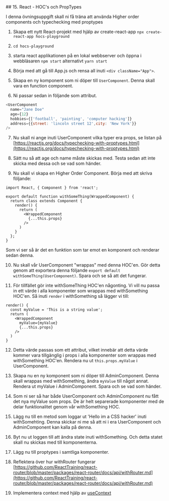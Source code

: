 <!doctype html>
<html>
	<head>
		<title>React Exercises</title>## 15. React - HOC's och PropTypes

I denna övningsuppgift skall ni få träna att använda Higher order components och typechecking med proptypes

1. Skapa ett nytt React-projekt med hjälp av create-react-app ```npx create-react-app hocs-playground```

1. ```cd hocs-playground```

1. starta react applikationen på en lokal webbserver och öppna i webbläsaren ```npm start``` alternativt ```yarn start```

1. Börja med att gå till App.js och rensa all inuti ```<div className="App">```.

1. Skapa en ny komponent som ni döper till ```UserComponent```. Denna skall vara en function component.

1. Ni passar sedan in följande som attribut.
```JavaScript
<UserComponent
  name="Jane Doe"
  age={12}
  hobbies={['football', 'painting', 'computer hacking']}
  address={{street: 'lincoln street 12',city: 'New York'}}
/>
```

7. Nu skall ni ange inuti UserComponent vilka typer era props, se listan på [https://reactjs.org/docs/typechecking-with-proptypes.html](https://reactjs.org/docs/typechecking-with-proptypes.html)

8. Sätt nu så att age och name måste skickas med. Testa sedan att inte skicka med dessa och se vad som händer.

9. Nu skall vi skapa en Higher Order Component. Börja med att skriva följande:
```
import React, { Component } from 'react';

export default function withSomeThing(WrappedComponent) {
  return class extends Component {
    render() {
      return (
        <WrappedComponent
          {...this.props}
        />
      )
    }
  };
}
```
Som vi ser så är det en funktion som tar emot en komponent och renderar sedan denna.

10. Nu skall vår UserComponent "wrappas" med denna HOC'en. Gör detta genom att exportera denna följande ```export default withSomeThing(UserComponent)```. Spara och se så att det fungerar.

11. För tillfället gör inte withSomeThing HOC'en någonting. Vi vill nu passa in ett värde i alla komponenter som wrappas med  withSomething HOC'en. Så inuti ```render``` i withSomething så lägger vi till:
```
render() {
  const myValue = 'This is a string value';
  return (
    <WrappedComponent
      myValue={myValue}
      {...this.props}
    />
  )
}
```

12. Detta värde passas som ett attribut, vilket innebär att detta värde kommer vara tillgänglig i props i alla komponenter som wrappas med withSomething HOC'en. Rendera nu ut ```this.props.myValue``` i UserComponent.

13. Skapa nu en ny komponent som ni döper till AdminComponent. Denna skall wrappas med withSomething, ändra ```myValue``` till något annat. Rendera ut myValue i AdminComponent. Spara och se vad som händer.

14. Som ni ser så har både UserComponent och AdminComponent nu fått det nya myValue som props. De är helt separerade komponenter med de delar funktionalitet genom vår withSomething HOC.

15. Lägg nu till en metod som loggar ut 'Hello im a CSS hacker' inuti withSomehting. Denna skickar ni me så att ni i era UserComponent och AdminComponent kan kalla på denna.

16. Byt nu ut loggen till att ändra state inuti withSomething. Och detta statet skall nu skickas med till komponenterna.

17. Lägg nu till proptypes i samtliga komponenter.

18. Reflektera över hur withRouter fungerar [https://github.com/ReactTraining/react-router/blob/master/packages/react-router/docs/api/withRouter.md](https://github.com/ReactTraining/react-router/blob/master/packages/react-router/docs/api/withRouter.md)

19. Implementera context med hjälp av <a href="https://reactjs.org/docs/hooks-reference.html#usecontext" target="_blank">useContext</a>
